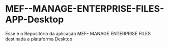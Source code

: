 # MEF--MANAGE-ENTERPRISE-FILES-APP-Desktop
Esse é o Repositório da aplicação MEF- MANAGE ENTERPRISE FILES destinada a plataforma Desktop
